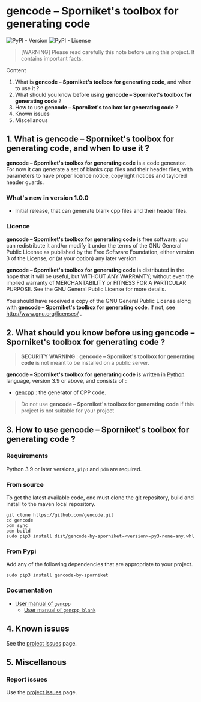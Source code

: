 # gencode – Sporniket's toolbox for generating code

![PyPI - Version](https://img.shields.io/pypi/v/gencode-by-sporniket)
![PyPI - License](https://img.shields.io/pypi/l/gencode-by-sporniket)


> [WARNING] Please read carefully this note before using this project. It contains important facts.

Content

1. What is **gencode – Sporniket's toolbox for generating code**, and when to use it ?
2. What should you know before using **gencode – Sporniket's toolbox for generating code** ?
3. How to use **gencode – Sporniket's toolbox for generating code** ?
4. Known issues
5. Miscellanous

## 1. What is **gencode – Sporniket's toolbox for generating code**, and when to use it ?

**gencode – Sporniket's toolbox for generating code** is a code generator. For now it can generate a set of blanks cpp files and their header files, with parameters to have proper licence notice, copyright notices and taylored header guards.

### What's new in version 1.0.0

* Initial release, that can generate blank cpp files and their header files.

### Licence
 **gencode – Sporniket's toolbox for generating code** is free software: you can redistribute it and/or modify it under the terms of the
 GNU General Public License as published by the Free Software Foundation, either version 3 of the License, or (at your
 option) any later version.

 **gencode – Sporniket's toolbox for generating code** is distributed in the hope that it will be useful, but WITHOUT ANY WARRANTY; without
 even the implied warranty of MERCHANTABILITY or FITNESS FOR A PARTICULAR PURPOSE. See the GNU General Public License for
 more details.

 You should have received a copy of the GNU General Public License along with **gencode – Sporniket's toolbox for generating code**.
 If not, see http://www.gnu.org/licenses/ .


## 2. What should you know before using **gencode – Sporniket's toolbox for generating code** ?

> **SECURITY WARNING** : **gencode – Sporniket's toolbox for generating code** is not meant to be installed on a public server.

**gencode – Sporniket's toolbox for generating code** is written in [Python](http://python.org) language, version 3.9 or above, and consists of :

* [gencpp](./README-gencpp.md) : the generator of CPP code.

> Do not use **gencode – Sporniket's toolbox for generating code** if this project is not suitable for your project

## 3. How to use **gencode – Sporniket's toolbox for generating code** ?

### Requirements

Python 3.9 or later versions, `pip3` and `pdm` are required.

### From source

To get the latest available code, one must clone the git repository, build and install to the maven local repository.

	git clone https://github.com/gencode.git
	cd gencode
	pdm sync
	pdm build
    sudo pip3 install dist/gencode-by-sporniket-<version>-py3-none-any.whl

### From Pypi
Add any of the following dependencies that are appropriate to your project.

```
sudo pip3 install gencode-by-sporniket
```

### Documentation

* [User manual of `gencpp`](./README-gencpp.md) 
  * [User manual of `gencpp blank`](./README-gencpp--blank.md)

## 4. Known issues
See the [project issues](https://github.com/gencode/issues) page.

## 5. Miscellanous

### Report issues
Use the [project issues](https://github.com/gencode/issues) page.
